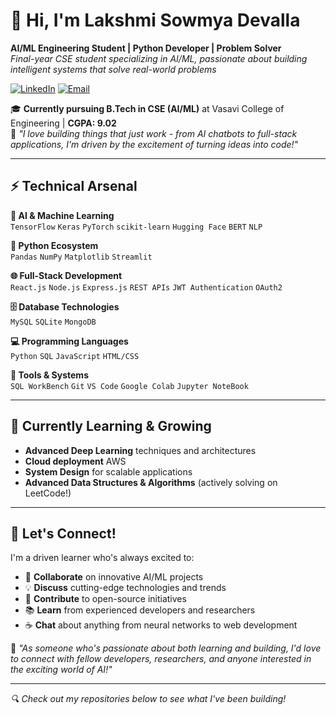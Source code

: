 # 👋 Hi, I'm Lakshmi Sowmya Devalla  
**AI/ML Engineering Student | Python Developer | Problem Solver**  
*Final-year CSE student specializing in AI/ML, passionate about building intelligent systems that solve real-world problems*  

[![LinkedIn](https://img.shields.io/badge/LinkedIn-Let's_Connect-%230A66C2?style=for-the-badge&logo=linkedin)](https://linkedin.com/in/sowmya-devalla)
[![Email](https://img.shields.io/badge/Email-Reach_Out-%23D14836?style=for-the-badge&logo=gmail)](mailto:sowmyadevalla49@gmail.com)

🎓 **Currently pursuing B.Tech in CSE (AI/ML)** at Vasavi College of Engineering | **CGPA: 9.02**  
🌟 *"I love building things that just work - from AI chatbots to full-stack applications, I'm driven by the excitement of turning ideas into code!"*

---

## ⚡ Technical Arsenal    

**🤖 AI & Machine Learning**  
`TensorFlow` `Keras` `PyTorch` `scikit-learn` `Hugging Face` `BERT`  `NLP` 

**🐍 Python Ecosystem**  
`Pandas` `NumPy` `Matplotlib` `Streamlit`  

**🌐 Full-Stack Development**  
`React.js` `Node.js` `Express.js` `REST APIs` `JWT Authentication` `OAuth2`  

**🗄️ Database Technologies**  
`MySQL` `SQLite` `MongoDB` 

**💻 Programming Languages**  
`Python` `SQL` `JavaScript` `HTML/CSS`  

**🔧 Tools & Systems**  
`SQL WorkBench` `Git` `VS Code` `Google Colab`  `Jupyter NoteBook`

---

## 🌱 Currently Learning & Growing

- **Advanced Deep Learning** techniques and architectures
- **Cloud deployment** AWS
- **System Design** for scalable applications
- **Advanced Data Structures & Algorithms** (actively solving on LeetCode!)

---

## 💬 Let's Connect!  

I'm a driven learner who's always excited to:  
- 🤝 **Collaborate** on innovative AI/ML projects  
- 💡 **Discuss** cutting-edge technologies and trends  
- 🎯 **Contribute** to open-source initiatives  
- 📚 **Learn** from experienced developers and researchers
- ☕ **Chat** about anything from neural networks to web development

📧 *"As someone who's passionate about both learning and building, I'd love to connect with fellow developers, researchers, and anyone interested in the exciting world of AI!"*

---

*🔍 Check out my repositories below to see what I've been building!*
